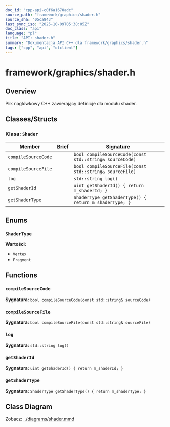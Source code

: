 ```yaml
---
doc_id: "cpp-api-c0f6a1670adc"
source_path: "framework/graphics/shader.h"
source_sha: "05ca843"
last_sync_iso: "2025-10-09T05:38:05Z"
doc_class: "api"
language: "pl"
title: "API: shader.h"
summary: "Dokumentacja API C++ dla framework/graphics/shader.h"
tags: ["cpp", "api", "otclient"]
---
```


# framework/graphics/shader.h

## Overview

Plik nagłówkowy C++ zawierający definicje dla modułu shader.

## Classes/Structs

### Klasa: `Shader`

| Member | Brief | Signature |
|--------|-------|-----------|
| `compileSourceCode` |  | `bool compileSourceCode(const std::string& sourceCode)` |
| `compileSourceFile` |  | `bool compileSourceFile(const std::string& sourceFile)` |
| `log` |  | `std::string log()` |
| `getShaderId` |  | `uint getShaderId() { return m_shaderId; }` |
| `getShaderType` |  | `ShaderType getShaderType() { return m_shaderType; }` |

## Enums

### `ShaderType`

**Wartości:**

- `Vertex`
- `Fragment`

## Functions

### `compileSourceCode`

**Sygnatura:** `bool compileSourceCode(const std::string& sourceCode)`

### `compileSourceFile`

**Sygnatura:** `bool compileSourceFile(const std::string& sourceFile)`

### `log`

**Sygnatura:** `std::string log()`

### `getShaderId`

**Sygnatura:** `uint getShaderId() { return m_shaderId; }`

### `getShaderType`

**Sygnatura:** `ShaderType getShaderType() { return m_shaderType; }`

## Class Diagram

Zobacz: [../diagrams/shader.mmd](../diagrams/shader.mmd)
